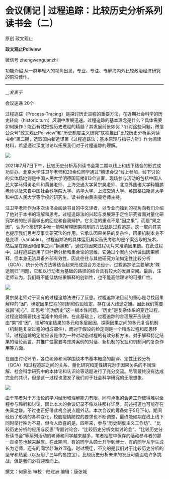 

#  会议侧记 | 过程追踪：比较历史分析系列读书会（二）

原创 政文观止 

**政文观止Poliview** 

微信号 zhengwenguanzhi

功能介绍 从一群年轻人的视角出发，专业、专注、专解海内外比较政治经济研究的前沿佳作。

____

___发表于_

会议速递 20个

过程追踪（Process-Tracing）是探讨历史进程的重要方法，在近期社会科学的历史转向（historic
turn）风潮中发展迅速。过程追踪的基本理念是什么？具体需要如何操作？能否有效把握历史进程的精髓？其发展前景如何？针对这些问题，微信公众号“政文观止Poliview”和“历史制度主义研究”联袂推出“比较历史分析系列读书会”第二期，选取国内新近译著《过程追踪法：基本原理与指导方针》作为阅读材料，希望通过深度讨论以拓展我们对于过程追踪的理解。

![](/images/88/2.png)

2021年7月7日下午，比较历史分析系列读书会第二期以线上和线下结合的形式成功举办。北京大学汪卫华老师和20余位同学通过“腾讯会议”线上参加。线下讨论的实体场地则是中国人民大学明德国际楼813会议室，现场参与活动的包括中国人民大学马得勇老师和黄晨老师、上海交通大学黄宗昊老师、北京外国语大学释启鹏老师以及来自中国社会科学院大学、清华大学、上海交通大学、英国格拉斯哥大学和中国人民大学等学校的研究生。读书会由黄宗昊老师主持。  

  

汪卫华老师作为本次读书会阅读书目的中文译者，以专业而独到的视角向我们介绍了他对于本书的理解和思考。过程追踪法的兴起与发展源于定性研究者面对量化研究学者的批评而做出的回应和自我辩护。它关注的重点不是“因之果”，而是“果之因”，认为个案研究中唯一能够解释因果机制的方法就是过程追踪，这一取向其实也提示我们思考反事实研究法的作用。它承认因果关系的复杂性，因果机制本身不是变项（variable）。过程追踪法的具体运用其实首先考验的是个案选取的技术，然后是在原因和结果之间“拆黑箱”，通过将因果过程切片来澄清因果链。在此过程中，过程追踪运用了贝叶斯分析和集合论的思维。它通过个案内分析做出因果解释，但本身无法具备外部有效性，因此往往与其他研究方法如定性比较分析（QCA）、统计分析方法等结合起来形成混合方法设计。过程追踪法主要解决“殊途同归”问题，它和以行动者为基础的路径的结合具有较大的发展空间。最后，汪老师认为，我们既不能低估结果解释的创新性，也不能高估理论的可推广性。

![](/images/88/3.jpeg)

黄宗昊老师对于现有的过程追踪法进行了反思。过程追踪法目前的重心是寻找因果解释的“因”、确定因果过程的机制和假设检定，存在误入歧途之嫌。因此我们需要找回“初心”，即思考“何为历史”这一根本性问题。“历史”是复杂体系的变迁过程，过程追踪需要找出混沌中的规律。在此基础上，过程追踪的合理展开应该是由“果”推“因”，理解特定结果的多元和多层起因，探索因果之间的多元复合机制（机制是复杂过程的组成部件），而对于假设的检定则是一个精炼过程和反思环节。过程追踪的定位应该是作为一种对动态过程的有效分析方法。对于解释特定结果的理论而言，其推广性需要考虑跨案例的对话、新机制的发掘和机制间的复杂作用等方面。

  

在自由讨论环节，各位老师和同学围绕本书基本概念的翻译、定性比较分析（QCA）和过程追踪之间的关系、量化研究和定性研究对于因果关系的不同理解、社会科学研究中的本体论和认识论等话题进行了充分交流。尽管最终没有达成完全的共识，但是这一过程也激发了我们对于社会科学研究的无限想象。

![](/images/88/4.jpeg)

由于笔者对于方法论的学习经历和理解能力有限，同时承担的会务工作使得难以全程参与聆听和讨论，因此本次的会议记录不像以往那样详尽，前述报道也可能存在失真之嫌。不过也正好借此机会说点题外话。本次会议的筹备始于5月下旬，期间经历了形势的各种变化，校园疫情防控的要求也不断调整，最终能如期在线上线下同时举行殊为不易。但令人欣喜的是，四年来，参与“历史制度主义工作坊”、“比较历史分析的应用与反思”专题讨论会、“比较历史分析文献讨论会”、“比较历史分析读书会”等系列活动的老师和同学越来越多，笔者抽屉中保存的活动参与者的那一沓桌签也越来越厚。在此期间，有的同学从硕士升学到博士，有的同学从学生成长为老师，还有的同学赴海外深造。时过境迁，不变的是我们对于比较历史分析的坚守和热爱（以及用了三年的易拉宝）。比较历史分析未来的发展可能面临许多挑战，但是我们必将迎难而上。  

  

撰文：何家丞 审校：陆屹洲 编辑：康张城

